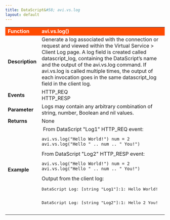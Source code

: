 ```yaml
---
title: DataScript&#58; avi.vs.log
layout: default
---
```

<table class="table table-hover"> 
 <tbody> 
  <tr bgcolor="ff4b00"> 
   <td width="100"><span style="color: white; font-size: medium;"><strong>Function</strong></span></td> 
   <td width="600"><span style="color: white;"><b>avi.vs.log()</b></span></td> 
  </tr> 
  <tr> 
   <td width="100"><span style="font-size: medium;"><strong>Description</strong></span></td> 
   <td width="600">Generate a log associated with the connection or request and viewed within the Virtual Service &gt; Client Log page. A log field is created called datascript_log, containing the DataScript’s name and the output of the avi.vs.log command. If avi.vs.log is called multiple times, the output of each invocation goes in the same datascript_log field in the client log.</td> 
  </tr> 
  <tr> 
   <td width="100"><span style="font-size: medium;"><strong>Events</strong></span></td> 
   <td width="600">HTTP_REQ<br> HTTP_RESP</td> 
  </tr> 
  <tr> 
   <td width="100"><span style="font-size: medium;"><strong>Parameter</strong></span></td> 
   <td width="600">Logs may contain any arbitrary combination of string, number, Boolean and nil values.</td> 
  </tr> 
  <tr> 
   <td width="100"><span style="font-size: medium;"><strong>Returns</strong></span></td> 
   <td width="600">None</td> 
  </tr> 
  <tr> 
   <td width="100"><span style="font-size: medium;"><strong>Example</strong></span></td> 
   <td width="600">&nbsp;From DataScript "Log1" HTTP_REQ event:<br> 
    <!-- Crayon Syntax Highlighter v2.7.1 --> <pre><code class="language-lua">avi.vs.log("Hello World!") num = 2
avi.vs.log("Hello " .. num .. " You!")</code></pre> 
    <!-- [Format Time: 0.0008 seconds] --> From DataScript "Log2" HTTP_RESP event:<br> 
    <!-- Crayon Syntax Highlighter v2.7.1 --> <pre><code class="language-lua">avi.vs.log("Hello World!") num = 2
avi.vs.log("Hello " .. num .. " You!")</code></pre> 
    <!-- [Format Time: 0.0015 seconds] --> Output from the client log:<p></p> <pre crayon="false" class="">DataScript Log: [string "Log1"]:1:&nbsp;Hello World!

DataScript Log: [string "Log2"]:1: Hello 2 You!</pre> </td> 
  </tr> 
 </tbody> 
</table>